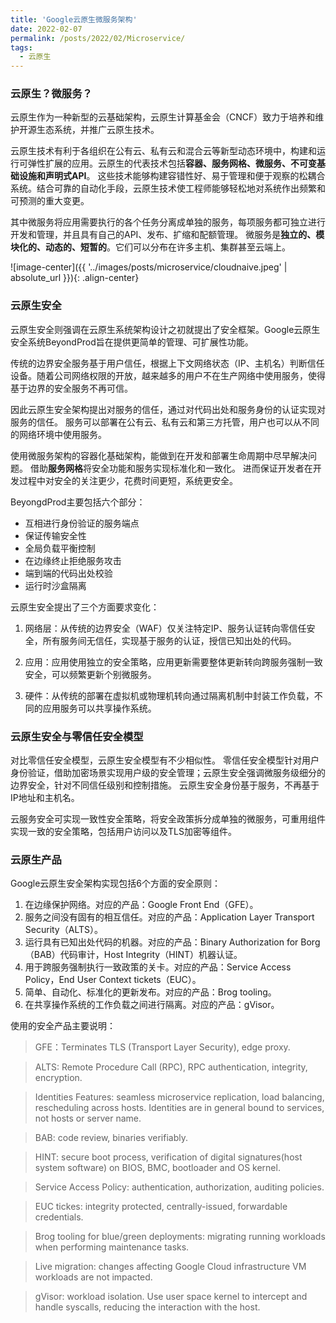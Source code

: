 ```yaml
---
title: 'Google云原生微服务架构'
date: 2022-02-07
permalink: /posts/2022/02/Microservice/
tags:
  - 云原生
---
```




### 云原生？微服务？
云原生作为一种新型的云基础架构，云原生计算基金会（CNCF）致力于培养和维护开源生态系统，并推广云原生技术。

云原生技术有利于各组织在公有云、私有云和混合云等新型动态环境中，构建和运行可弹性扩展的应用。云原生的代表技术包括**容器、服务网格、微服务、不可变基础设施和声明式API**。
这些技术能够构建容错性好、易于管理和便于观察的松耦合系统。结合可靠的自动化手段，云原生技术使工程师能够轻松地对系统作出频繁和可预测的重大变更。

其中微服务将应用需要执行的各个任务分离成单独的服务，每项服务都可独立进行开发和管理，并且具有自己的API、发布、扩缩和配额管理。
微服务是**独立的、模块化的、动态的、短暂的**。它们可以分布在许多主机、集群甚至云端上。

![image-center]({{ '../images/posts/microservice/cloudnaive.jpeg' | absolute_url }}){: .align-center}

### 云原生安全

云原生安全则强调在云原生系统架构设计之初就提出了安全框架。Google云原生安全系统BeyondProd旨在提供更简单的管理、可扩展性功能。

传统的边界安全服务基于用户信任，根据上下文网络状态（IP、主机名）判断信任设备。随着公司网络权限的开放，越来越多的用户不在生产网络中使用服务，使得基于边界的安全服务不再可信。

因此云原生安全架构提出对服务的信任，通过对代码出处和服务身份的认证实现对服务的信任。
服务可以部署在公有云、私有云和第三方托管，用户也可以从不同的网络环境中使用服务。

使用微服务架构的容器化基础架构，能做到在开发和部署生命周期中尽早解决问题。
借助**服务网格**将安全功能和服务实现标准化和一致化。
进而保证开发者在开发过程中对安全的关注更少，花费时间更短，系统更安全。

BeyongdProd主要包括六个部分：
- 互相进行身份验证的服务端点
- 保证传输安全性
- 全局负载平衡控制
- 在边缘终止拒绝服务攻击
- 端到端的代码出处校验
- 运行时沙盒隔离

云原生安全提出了三个方面要求变化：
1. 网络层：从传统的边界安全（WAF）仅关注特定IP、服务认证转向零信任安全，所有服务间无信任，实现基于服务的认证，授信已知出处的代码。

2. 应用：应用使用独立的安全策略，应用更新需要整体更新转向跨服务强制一致安全，可以频繁更新个别微服务。

3. 硬件：从传统的部署在虚拟机或物理机转向通过隔离机制中封装工作负载，不同的应用服务可以共享操作系统。

### 云原生安全与零信任安全模型
   
对比零信任安全模型，云原生安全模型有不少相似性。
零信任安全模型针对用户身份验证，借助加密场景实现用户级的安全管理；云原生安全强调微服务级细分的边界安全，针对不同信任级别和控制措施。
云原生安全身份基于服务，不再基于IP地址和主机名。

云服务安全可实现一致性安全策略，将安全政策拆分成单独的微服务，可重用组件实现一致的安全策略，包括用户访问以及TLS加密等组件。

### 云原生产品

Google云原生安全架构实现包括6个方面的安全原则：
1. 在边缘保护网络。对应的产品：Google Front End（GFE）。
2. 服务之间没有固有的相互信任。对应的产品：Application Layer Transport Security（ALTS）。
3. 运行具有已知出处代码的机器。对应的产品：Binary Authorization for Borg（BAB）代码审计，Host Integrity（HINT）机器认证。
4. 用于跨服务强制执行一致政策的关卡。对应的产品：Service Access Policy，End User Context tickets（EUC）。
5. 简单、自动化、标准化的更新发布。对应的产品：Brog tooling。
6. 在共享操作系统的工作负载之间进行隔离。对应的产品：gVisor。

使用的安全产品主要说明：
> GFE：Terminates TLS (Transport Layer Security), edge proxy.

> ALTS: Remote Procedure Call (RPC), RPC authentication, integrity, encryption.

> Identities Features: seamless microservice replication, load balancing, rescheduling across hosts. Identities are in general bound to services, not hosts or server name.

> BAB: code review, binaries verifiably.

> HINT: secure boot process, verification of digital signatures(host system software) on BIOS, BMC, bootloader and OS kernel.

> Service Access Policy: authentication, authorization, auditing policies.

> EUC tickes: integrity protected, centrally-issued, forwardable credentials.

> Brog tooling for blue/green deployments: migrating running workloads when performing maintenance tasks.

> Live migration: changes affecting Google Cloud infrastructure VM workloads are not impacted.

> gVisor: workload isolation. Use user space kernel to intercept and handle syscalls, reducing the interaction with the host.